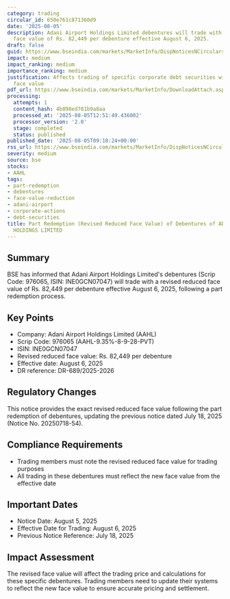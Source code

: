 ```yaml
---
category: trading
circular_id: 650e761c871360d9
date: '2025-08-05'
description: Adani Airport Holdings Limited debentures will trade with revised reduced
  face value of Rs. 82,449 per debenture effective August 6, 2025.
draft: false
guid: https://www.bseindia.com/markets/MarketInfo/DispNoticesNCirculars.aspx?Noticeid={E5902782-C6AD-4837-BE90-44502A822DB8}&noticeno=20250805-16&dt=08/05/2025&icount=16&totcount=32&flag=0
impact: medium
impact_ranking: medium
importance_ranking: medium
justification: Affects trading of specific corporate debt securities with revised
  face value
pdf_url: https://www.bseindia.com/markets/MarketInfo/DownloadAttach.aspx?id=20250805-16&attachedId=
processing:
  attempts: 1
  content_hash: 4b898ed781b9a8aa
  processed_at: '2025-08-05T12:51:49.436002'
  processor_version: '2.0'
  stage: completed
  status: published
published_date: '2025-08-05T09:10:24+00:00'
rss_url: https://www.bseindia.com/markets/MarketInfo/DispNoticesNCirculars.aspx?Noticeid={E5902782-C6AD-4837-BE90-44502A822DB8}&noticeno=20250805-16&dt=08/05/2025&icount=16&totcount=32&flag=0
severity: medium
source: bse
stocks:
- AAHL
tags:
- part-redemption
- debentures
- face-value-reduction
- adani-airport
- corporate-actions
- debt-securities
title: Part Redemption (Revised Reduced Face Value) of Debentures of ADANI AIRPORT
  HOLDINGS LIMITED
---
```


## Summary

BSE has informed that Adani Airport Holdings Limited's debentures (Scrip Code: 976065, ISIN: INE0GCN07047) will trade with a revised reduced face value of Rs. 82,449 per debenture effective August 6, 2025, following a part redemption process.

## Key Points

- Company: Adani Airport Holdings Limited (AAHL)
- Scrip Code: 976065 (AAHL-9.35%-8-9-28-PVT)
- ISIN: INE0GCN07047
- Revised reduced face value: Rs. 82,449 per debenture
- Effective date: August 6, 2025
- DR reference: DR-689/2025-2026

## Regulatory Changes

This notice provides the exact revised reduced face value following the part redemption of debentures, updating the previous notice dated July 18, 2025 (Notice No. 20250718-54).

## Compliance Requirements

- Trading members must note the revised reduced face value for trading purposes
- All trading in these debentures must reflect the new face value from the effective date

## Important Dates

- Notice Date: August 5, 2025
- Effective Date for Trading: August 6, 2025
- Previous Notice Reference: July 18, 2025

## Impact Assessment

The revised face value will affect the trading price and calculations for these specific debentures. Trading members need to update their systems to reflect the new face value to ensure accurate pricing and settlement.